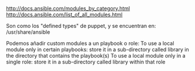 http://docs.ansible.com/modules_by_category.html
http://docs.ansible.com/list_of_all_modules.html

Son como los "defined types" de puppet, y se encuentran en:
/usr/share/ansible


Podemos añadir custom modules a un playbook o role:
To use a local module only in certain playbooks:
  store it in a sub-directory called library in the directory that contains the playbook(s)
To use a local module only in a single role:
  store it in a sub-directory called library within that role
